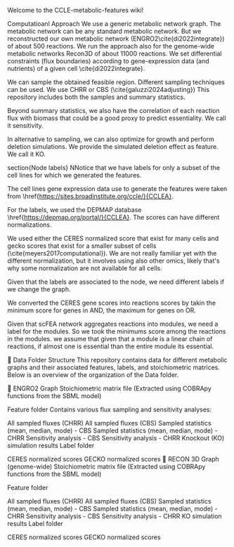 Welcome to the CCLE-metabolic-features wiki!

Computatioanl Approach We use a generic metabolic network graph. The metabolic network can be any standard metabolic network. But we reconstructed our own metabolic network (ENGRO2\cite{di2022integrate}) of about 500 reactions. We run the approach also for the genome-wide metabolic networks Recon3D of about 11000 reactions. We set differential constraints (flux boundaries) according to gene-expression data (and nutrients) of a given cell \cite{di2022integrate}.

We can sample the obtained feasible region. Different sampling techniques can be used. We use CHRR or CBS (\cite{galuzzi2024adjusting}) This repository includes both the samples and summary statistics.

Beyond summary statistics, we also have the correlation of each reaction flux with biomass that could be a good proxy to predict essentiality. We call it sensitivity.

In alternative to sampling, we can also optimize for growth and perform deletion simulations. We provide the simulated deletion effect as feature. We call it KO.

section{Node labels} NNotice that we have labels for only a subset of the cell lines for which we generated the features.

The cell lines gene expression data use to generate the features were taken from \href{https://sites.broadinstitute.org/ccle/}{CCLEA}.

For the labels, we used the DEPMAP database \href{https://depmap.org/portal/}{CCLEA}. The scores can have different normalizations.

We used either the CERES normalized score that exist for many cells and gecko scores that exist for a smaller subset of cells (\cite{meyers2017computational}). We are not really familiar yet with the different normalization, but it involves using also other omics, likely that's why some normalization are not available for all cells.

Given that the labels are associated to the node, we need different labels if we change the graph.

We converted the CERES gene scores into reactions scores by takin the minimum score for genes in AND, the maximum for genes on OR.

Given that scFEA network aggregates reactions into modules, we need a label for the modules. So we took the minimums score among the reactions in the modules. we assume that given that a module is a linear chain of reactions, if almost one is essential than the entire module its essential.

📁 Data Folder Structure
This repository contains data for different metabolic graphs and their associated features, labels, and stoichiometric matrices. Below is an overview of the organization of the Data folder.

🔹 ENGRO2 Graph
Stoichiometric matrix file
(Extracted using COBRApy functions from the SBML model)

Feature folder
Contains various flux sampling and sensitivity analyses:

All sampled fluxes (CHRR)
All sampled fluxes (CBS)
Sampled statistics (mean, median, mode) - CBS
Sampled statistics (mean, median, mode) - CHRR
Sensitivity analysis - CBS
Sensitivity analysis - CHRR
Knockout (KO) simulation results
Label folder

CERES normalized scores
GECKO normalized scores
🔹 RECON 3D Graph (genome-wide)
Stoichiometric matrix file
(Extracted using COBRApy functions from the SBML model)

Feature folder

All sampled fluxes (CHRR)
All sampled fluxes (CBS)
Sampled statistics (mean, median, mode) - CBS
Sampled statistics (mean, median, mode) - CHRR
Sensitivity analysis - CBS
Sensitivity analysis - CHRR
KO simulation results
Label folder

CERES normalized scores
GECKO normalized scores
